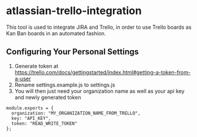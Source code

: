 # atlassian-trello-integration

This tool is used to integrate JIRA and Trello, in order to use Trello boards as Kan Ban boards in an automated fashion.

## Configuring Your Personal Settings

1) Generate token at https://trello.com/docs/gettingstarted/index.html#getting-a-token-from-a-user
2) Rename settings.example.js to settings.js
3) You will then just need your organization name as well as your api key and newly generated token

```
module.exports = {
  organization: "MY_ORGANIZATION_NAME_FROM_TRELLO",
  key: "API_KEY",
  token: "READ_WRITE_TOKEN"
};
```